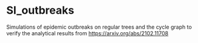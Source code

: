 # SI_outbreaks
Simulations of epidemic outbreaks on regular trees and the cycle graph to verify the analytical results from https://arxiv.org/abs/2102.11708

